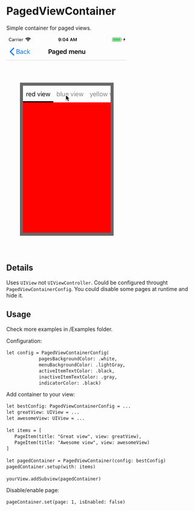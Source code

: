 # PagedViewContainer

Simple container for paged views.

![Alt Text](https://github.com/achernoprudov/PagedViewContainer/blob/master/Demo/demo.gif)

## Details 

Uses `UIView` not `UIViewController`.
Could be configured throught `PagedViewContainerConfig`.
You could disable some pages at runtime and hide it.

## Usage

Check more examples in /Examples folder.

Configuration:
```
let config = PagedViewContainerConfig(
            pagesBackgroundColor: .white,
            menuBackgroundColor: .lightGray,
            activeItemTextColor: .black,
            inactiveItemTextColor: .gray,
            indicatorColor: .black)
```

Add container to your view:
```
let bestConfig: PagedViewContainerConfig = ...
let greatView: UIView = ...
let awesomeView: UIView = ...

let items = [
   PageItem(title: "Great view", view: greatView),
   PageItem(title: "Awesome view", view: awesomeView)
]

let pagedContainer = PagedViewContainer(config: bestConfig)
pagedContainer.setup(with: items)

yourView.addSubview(pagedContainer)
```

Disable/enable page:
```
pageContainer.set(page: 1, isEnabled: false)
```
